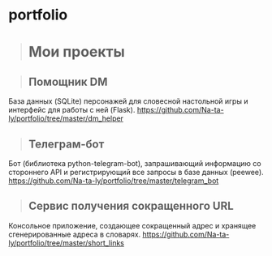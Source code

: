 # portfolio
># Мои проекты

>## Помощник DM
База данных (SQLite) персонажей для словесной настольной игры и интерфейс для работы с ней (Flask).
https://github.com/Na-ta-ly/portfolio/tree/master/dm_helper

>## Телеграм-бот
Бот (библиотека python-telegram-bot), запрашивающий информацию со стороннего API и регистрирующий все запросы в базе данных (peewee).
https://github.com/Na-ta-ly/portfolio/tree/master/telegram_bot

>## Сервис получения сокращенного URL
Консольное приложение, создающее сокращенный адрес и хранящее сгенерированные адреса в словарях.
https://github.com/Na-ta-ly/portfolio/tree/master/short_links
